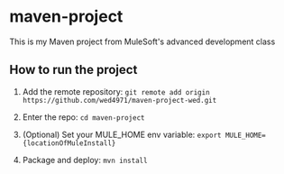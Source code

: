 # maven-project

This is my Maven project from MuleSoft's advanced development class

## How to run the project

1. Add the remote repository: `git remote add origin https://github.com/wed4971/maven-project-wed.git`

2. Enter the repo: `cd maven-project`

3. (Optional) Set your MULE_HOME env variable: `export MULE_HOME={locationOfMuleInstall}`

4. Package and deploy: `mvn install` 
